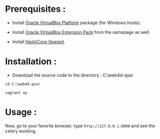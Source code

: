 Prerequisites :
===============

* Install [Oracle VirtualBox Platform](https://www.virtualbox.org/wiki/Downloads) package (for Windows hosts).

* Install [Oracle VirtualBox Extension Pack](https://www.virtualbox.org/wiki/Downloads) from the samepage as well.

* Install [HashiCorp Vagrant](https://www.vagrantup.com/downloads.html).

Installation :
==============

* Download the source code to the directory : C:\web4d-qsar

```
cd C:\web4d-qsar

vagrant up
```

Usage :
=======

Now, go to your favorite browser, type `http://127.0.0.1:8000` and see the celery working.

